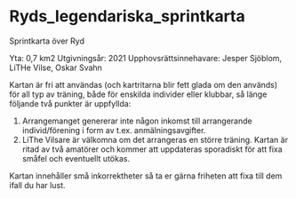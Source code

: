 # Ryds_legendariska_sprintkarta
Sprintkarta över Ryd

Yta:	0,7 km2
Utgivningsår:	2021
Upphovsrättsinnehavare:	Jesper Sjöblom, LiTHe Vilse, Oskar Svahn

Kartan är fri att användas (och kartritarna blir fett glada om den används) för all typ av träning, både för enskilda individer eller klubbar, så länge följande två punkter är uppfyllda:
1. Arrangemanget genererar inte någon inkomst till arrangerande individ/förening i form av t.ex. anmälningsavgifter. 
2. LiThe Vilsare är välkomna om det arrangeras en större träning. Kartan är ritad av två amatörer och kommer att uppdateras sporadiskt för att fixa småfel och eventuellt utökas.
 
Kartan innehåller små inkorrektheter så ta er gärna friheten att fixa till dem ifall du har lust.
